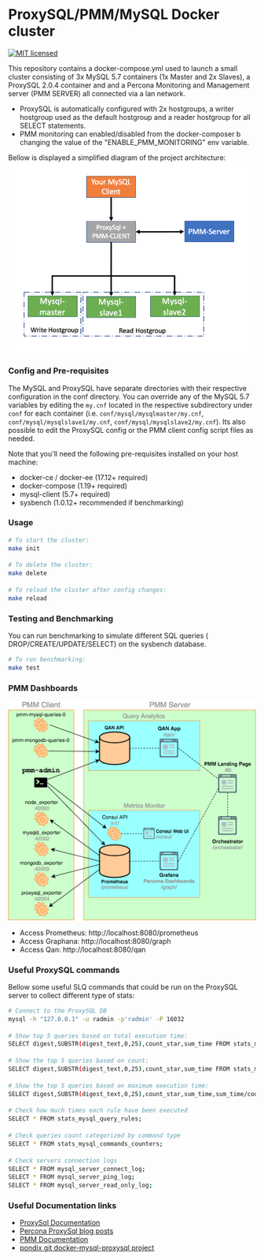 ProxySQL/PMM/MySQL Docker cluster
==============================================
[![MIT licensed](https://img.shields.io/badge/license-MIT-blue.svg)](https://raw.githubusercontent.com/taherbs/ProxySQL-PMM-MySQL_docker_cluster/master/LICENSE)

This repository contains a docker-compose.yml used to launch a small cluster consisting of 3x
MySQL 5.7 containers (1x Master and 2x Slaves), a ProxySQL 2.0.4 container and and a Percona Monitoring and Management server (PMM SERVER) all connected  via a lan network.
* ProxySQL is automatically configured with 2x hostgroups, a writer hostgroup used as the default hostgroup and a reader hostgroup for all SELECT statements.
* PMM monitoring can enabled/disabled from the docker-composer b changing the value of the "ENABLE_PMM_MONITORING" env variable.

Bellow is displayed a simplified diagram of the project architecture:
![Project Simplified Architecture](./images/project_simplified_architecture.png)

### Config and Pre-requisites

The MySQL and ProxySQL have separate directories with their respective configuration
in the conf directory. You can override any of the MySQL 5.7 variables by editing the `my.cnf` located
in the respective subdirectory under `conf` for each container (i.e. `conf/mysql/mysqlmaster/my.cnf`,
`conf/mysql/mysqlslave1/my.cnf`, `conf/mysql/mysqlslave2/my.cnf`). Its also possible to edit the ProxySQL config or the PMM client config script files as needed.

Note that you'll need the following pre-requisites installed on your host machine:
- docker-ce / docker-ee (17.12+ required)
- docker-compose (1.19+ required)
- mysql-client (5.7+ required)
- sysbench (1.0.12+ recommended if benchmarking)


### Usage

```bash
# To start the cluster:
make init

# To delete the cluster:
make delete

# To reload the cluster after config changes:
make reload
```

### Testing and Benchmarking
You can run benchmarking to simulate different SQL queries ( DROP/CREATE/UPDATE/SELECT) on the sysbench database.

```bash
# To run benchmarking:
make test
```

### PMM Dashboards
![PMM Architecture](./images/diagram_pmm_architecture.png)

* Access Prometheus: http://localhost:8080/prometheus
* Access Graphana: http://localhost:8080/graph
* Access Qan: http://localhost:8080/qan


### Useful ProxySQL commands
Bellow some useful SLQ commands that could be run on the ProxySQL server to collect different type of stats:

```bash
# Connect to the ProxySQL DB
mysql -h "127.0.0.1" -u radmin -p'radmin' -P 16032

# Show top 5 queries based on total execution time:
SELECT digest,SUBSTR(digest_text,0,25),count_star,sum_time FROM stats_mysql_query_digest WHERE digest_text LIKE 'SELECT%' ORDER BY sum_time DESC LIMIT 5;

# Show the top 5 queries based on count:
SELECT digest,SUBSTR(digest_text,0,25),count_star,sum_time FROM stats_mysql_query_digest WHERE digest_text LIKE 'SELECT%' ORDER BY count_star DESC LIMIT 5;

# Show the top 5 queries based on maximum execution time:
SELECT digest,SUBSTR(digest_text,0,25),count_star,sum_time,sum_time/count_star avg_time, min_time, max_time FROM stats_mysql_query_digest WHERE digest_text LIKE 'SELECT%' ORDER BY max_time DESC LIMIT 5;

# Check how much times each rule have been executed
SELECT * FROM stats_mysql_query_rules;

# Check queries count categorized by command type
SELECT * FROM stats_mysql_commands_counters;

# Check servers connection logs
SELECT * FROM mysql_server_connect_log;
SELECT * FROM mysql_server_ping_log;
SELECT * FROM mysql_server_read_only_log;
```

### Useful Documentation links
* [ProxySql Documentation](https://github.com/sysown/proxysql/wiki)
* [Percona ProxySql blog posts](https://www.percona.com/blog/category/proxysql/)
* [PMM Documentation](https://www.percona.com/doc/percona-monitoring-and-management/architecture.html)
* [pondix git docker-mysql-proxysql project](https://github.com/pondix/docker-mysql-proxysql)
